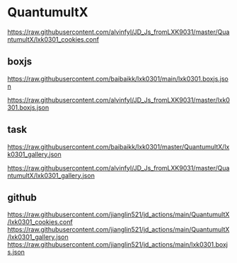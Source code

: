# QuantumultX
https://raw.githubusercontent.com/alvinfyl/JD_Js_fromLXK9031/master/QuantumultX/lxk0301_cookies.conf

## boxjs
<!-- https://jdsharedresourcescdn.azureedge.net/jdresource/lxk0301.boxjs.json -->
<!-- lxk0301代替 -->
https://raw.githubusercontent.com/baibaikk/lxk0301/main/lxk0301.boxjs.json

https://raw.githubusercontent.com/alvinfyl/JD_Js_fromLXK9031/master/lxk0301.boxjs.json

## task
https://raw.githubusercontent.com/baibaikk/lxk0301/master/QuantumultX/lxk0301_gallery.json

https://raw.githubusercontent.com/alvinfyl/JD_Js_fromLXK9031/master/QuantumultX/lxk0301_gallery.json

## github
https://raw.githubusercontent.com/jianglin521/jd_actions/main/QuantumultX/lxk0301_cookies.conf
https://raw.githubusercontent.com/jianglin521/jd_actions/main/QuantumultX/lxk0301_gallery.json
https://raw.githubusercontent.com/jianglin521/jd_actions/main/lxk0301.boxjs.json
